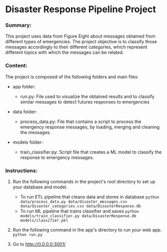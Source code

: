 # Disaster Response Pipeline Project

### Summary:

This project uses data from Figure Eight about messages obtained from different types of emergencies. The project objective is to classify those messages accordingly to their different categories, which represent different topics with which the messages can be related.

### Content:

The project is composed of the following folders and main files:

- app folder:<br>
  - run.py: File used to visualize the obtained results and to classify similar messages to detect futures responses to emergencies
  
- data folder:<br>
  - process_data.py: File that contains a script to process the emergency response messages, by loading, merging and cleaning the messages.
  
- models folder:<br>
  - train_classifier.py: Script file that creates a ML model to classify the response to emergency messages.

### Instructions:
1. Run the following commands in the project's root directory to set up your database and model.

    - To run ETL pipeline that cleans data and stores in database
        `python data/process_data.py data/disaster_messages.csv data/disaster_categories.csv data/DisasterResponse.db`
    - To run ML pipeline that trains classifier and saves
        `python models/train_classifier.py data/DisasterResponse.db models/classifier.pkl`

2. Run the following command in the app's directory to run your web app.
    `python run.py`

3. Go to http://0.0.0.0:3001/
